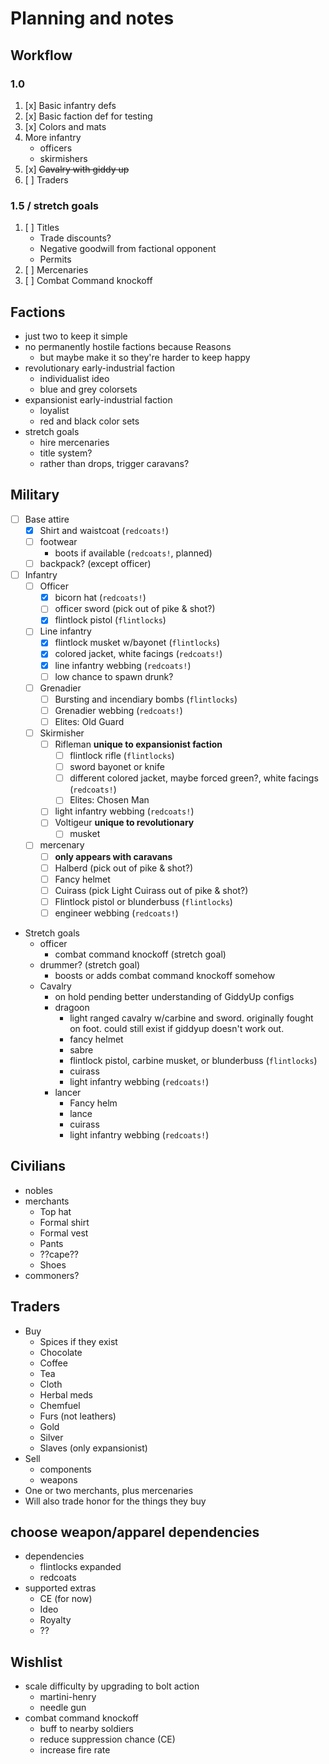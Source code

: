 # Planning and notes


## Workflow


### 1.0

1. [x] Basic infantry defs
2. [x] Basic faction def for testing
3. [x] Colors and mats
4. More infantry
	- officers
	- skirmishers
5. [x] ~~Cavalry with giddy up~~
6. [ ] Traders


### 1.5 / stretch goals

1. [ ] Titles
	- Trade discounts?
	- Negative goodwill from factional opponent
	- Permits
2. [ ] Mercenaries
3. [ ] Combat Command knockoff


## Factions

- just two to keep it simple
- no permanently hostile factions because Reasons
	- but maybe make it so they're harder to keep happy
- revolutionary early-industrial faction
	- individualist ideo
	- blue and grey colorsets
- expansionist early-industrial faction
	- loyalist
	- red and black color sets
- stretch goals
	- hire mercenaries
	- title system?
	- rather than drops, trigger caravans?


## Military

- [ ] Base attire
	- [x] Shirt and waistcoat (`redcoats!`)
	- [ ] footwear
		- boots if available (`redcoats!`, planned)
	- [ ] backpack? (except officer)
- [ ] Infantry
	- [ ] Officer
		- [x] bicorn hat (`redcoats!`)
		- [ ] officer sword (pick out of pike & shot?)
		- [x] flintlock pistol (`flintlocks`)
	- [ ] Line infantry
		- [x] flintlock musket w/bayonet (`flintlocks`)
		- [x] colored jacket, white facings (`redcoats!`)
		- [x] line infantry webbing (`redcoats!`)
		- [ ] low chance to spawn drunk?
	- [ ] Grenadier
		- [ ] Bursting and incendiary bombs (`flintlocks`)
		- [ ] Grenadier webbing (`redcoats!`)
		- [ ] Elites: Old Guard
	- [ ] Skirmisher
		- [ ] Rifleman **unique to expansionist faction**
			- [ ] flintlock rifle (`flintlocks`)
			- [ ] sword bayonet or knife
			- [ ] different colored jacket, maybe forced green?, white facings (`redcoats!`)
			- [ ] Elites: Chosen Man
		- [ ] light infantry webbing (`redcoats!`)
		- [ ] Voltigeur **unique to revolutionary**
			- [ ] musket
	- [ ] mercenary
		- [ ] **only appears with caravans**
		- [ ] Halberd (pick out of pike & shot?)
		- [ ] Fancy helmet
		- [ ] Cuirass (pick Light Cuirass out of pike & shot?)
		- [ ] Flintlock pistol or blunderbuss (`flintlocks`)
		- [ ] engineer webbing (`redcoats!`)
- Stretch goals
	- officer
		- combat command knockoff (stretch goal)
	- drummer? (stretch goal)
		- boosts or adds combat command knockoff somehow
	- Cavalry
		- on hold pending better understanding of GiddyUp configs
		- dragoon
			- light ranged cavalry w/carbine and sword. originally fought on foot. could still exist if giddyup doesn't work out.
			- fancy helmet
			- sabre
			- flintlock pistol, carbine musket, or blunderbuss (`flintlocks`)
			- cuirass
			- light infantry webbing (`redcoats!`)
		- lancer
			- Fancy helm
			- lance
			- cuirass
			- light infantry webbing (`redcoats!`)


## Civilians

- nobles
- merchants
	- Top hat
	- Formal shirt
	- Formal vest
	- Pants
	- ??cape??
	- Shoes
- commoners?


## Traders

- Buy
	- Spices if they exist
	- Chocolate
	- Coffee
	- Tea
	- Cloth
	- Herbal meds
	- Chemfuel
	- Furs (not leathers)
	- Gold
	- Silver
	- Slaves (only expansionist)
- Sell
	- components
	- weapons
- One or two merchants, plus mercenaries
- Will also trade honor for the things they buy


## choose weapon/apparel dependencies

- dependencies
	- flintlocks expanded
	- redcoats
- supported extras
	- CE (for now)
	- Ideo
	- Royalty
	- ??


## Wishlist

- scale difficulty by upgrading to bolt action
	- martini-henry
	- needle gun
- combat command knockoff
	- buff to nearby soldiers
	- reduce suppression chance (CE)
	- increase fire rate
